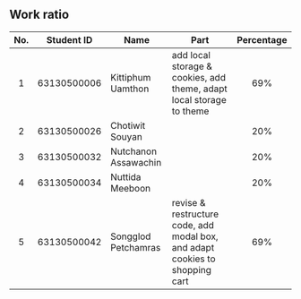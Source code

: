 ## Work ratio

|No.| Student ID    | Name                     | Part              | Percentage |
|:-:| :-----------: | ------------------------ | --------------- | :--------: |
| 1 | 63130500006   | Kittiphum Uamthon        | add local storage & cookies, add theme, adapt local storage to theme |    69%     |
| 2 | 63130500026   | Chotiwit Souyan          | |    20%     |
| 3 | 63130500032   | Nutchanon Assawachin     | |    20%     |
| 4 | 63130500034   | Nuttida Meeboon          | |    20%     |
| 5 | 63130500042   | Songglod Petchamras      | revise & restructure code, add modal box, and adapt cookies to shopping cart |    69%     |
